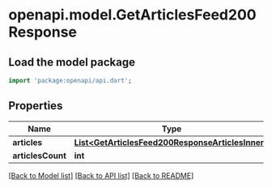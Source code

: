 # openapi.model.GetArticlesFeed200Response

## Load the model package
```dart
import 'package:openapi/api.dart';
```

## Properties
Name | Type | Description | Notes
------------ | ------------- | ------------- | -------------
**articles** | [**List&lt;GetArticlesFeed200ResponseArticlesInner&gt;**](GetArticlesFeed200ResponseArticlesInner.md) |  | 
**articlesCount** | **int** |  | 

[[Back to Model list]](../README.md#documentation-for-models) [[Back to API list]](../README.md#documentation-for-api-endpoints) [[Back to README]](../README.md)


